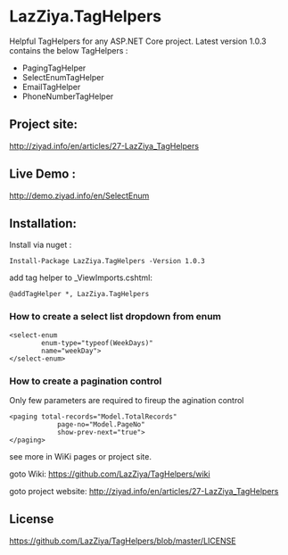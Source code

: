 # LazZiya.TagHelpers

Helpful TagHelpers for any ASP.NET Core project. Latest version 1.0.3 contains the below TagHelpers :

- PagingTagHelper
- SelectEnumTagHelper
- EmailTagHelper
- PhoneNumberTagHelper

## Project site:
http://ziyad.info/en/articles/27-LazZiya_TagHelpers

## Live Demo :
http://demo.ziyad.info/en/SelectEnum

## Installation:

Install via nuget :

````
Install-Package LazZiya.TagHelpers -Version 1.0.3
````

add tag helper to _ViewImports.cshtml:

````
@addTagHelper *, LazZiya.TagHelpers
````


### How to create a select list dropdown from enum
````
<select-enum 
        enum-type="typeof(WeekDays)" 
        name="weekDay">
</select-enum>
````

### How to create a pagination control

Only few parameters are required to fireup the agination control

````
<paging total-records="Model.TotalRecords"
            page-no="Model.PageNo"
            show-prev-next="true">
</paging>
````

see more in WiKi pages or project site.

goto Wiki: https://github.com/LazZiya/TagHelpers/wiki

goto project website: http://ziyad.info/en/articles/27-LazZiya_TagHelpers

## License
https://github.com/LazZiya/TagHelpers/blob/master/LICENSE

